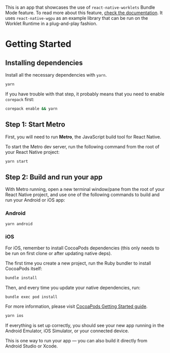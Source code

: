 This is an app that showcases the use of `react-native-worklets` Bundle Mode feature. To read more about this feature, [check the documentation](https://docs.swmansion.com/react-native-worklets/experimental/bundleMode). It uses `react-native-wgpu` as an example library that can be run on the Worklet Runtime in a plug-and-play fashion.

# Getting Started

## Installing dependencies

Install all the necessary dependencies with `yarn`.

```sh
yarn
```

If you have trouble with that step, it probably means that you need to enable `corepack` first:

```sh
corepack enable && yarn
```

## Step 1: Start Metro

First, you will need to run **Metro**, the JavaScript build tool for React Native.

To start the Metro dev server, run the following command from the root of your React Native project:

```sh
yarn start
```

## Step 2: Build and run your app

With Metro running, open a new terminal window/pane from the root of your React Native project, and use one of the following commands to build and run your Android or iOS app:

### Android

```sh
yarn android
```

### iOS

For iOS, remember to install CocoaPods dependencies (this only needs to be run on first clone or after updating native deps).

The first time you create a new project, run the Ruby bundler to install CocoaPods itself:

```sh
bundle install
```

Then, and every time you update your native dependencies, run:

```sh
bundle exec pod install
```

For more information, please visit [CocoaPods Getting Started guide](https://guides.cocoapods.org/using/getting-started.html).

```sh
yarn ios
```

If everything is set up correctly, you should see your new app running in the Android Emulator, iOS Simulator, or your connected device.

This is one way to run your app — you can also build it directly from Android Studio or Xcode.
